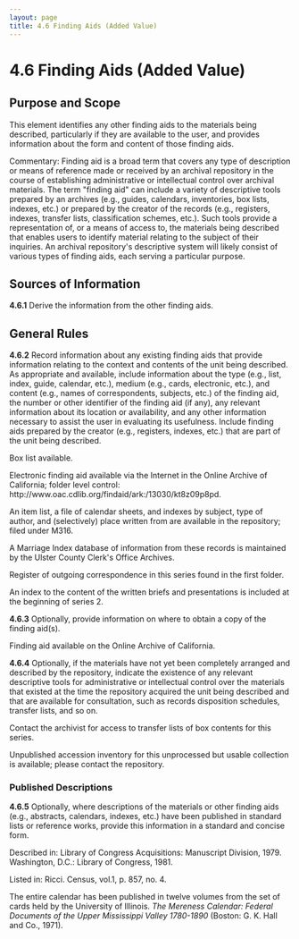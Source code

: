 ```yaml
---
layout: page
title: 4.6 Finding Aids (Added Value)
---
```

# 4.6 Finding Aids (Added Value)

## Purpose and Scope

This element identifies any other finding aids to the materials being described, particularly if they are available to the user, and provides information about the form and content of those finding aids.

Commentary: Finding aid is a broad term that covers any type of description or means of reference made or received by an archival repository in the course of establishing administrative or intellectual control over archival materials. The term "finding aid" can include a variety of descriptive tools prepared by an archives (e.g., guides, calendars, inventories, box lists, indexes, etc.) or prepared by the creator of the records (e.g., registers, indexes, transfer lists, classification schemes, etc.). Such tools provide a representation of, or a means of access to, the materials being described that enables users to identify material relating to the subject of their inquiries. An archival repository's descriptive system will likely consist of various types of finding aids, each serving a particular purpose.

## Sources of Information

**4.6.1** Derive the information from the other finding aids.

## General Rules

**4.6.2** Record information about any existing finding aids that provide information relating to the context and contents of the unit being described. As appropriate and available, include information about the type (e.g., list, index, guide, calendar, etc.), medium (e.g., cards, electronic, etc.), and content (e.g., names of correspondents, subjects, etc.) of the finding aid, the number or other identifier of the finding aid (if any), any relevant information about its location or availability, and any other information necessary to assist the user in evaluating its usefulness. Include finding aids prepared by the creator (e.g., registers, indexes, etc.) that are part of the unit being described.

<p class="dacs-example">Box list available.</p>
<p class="dacs-example">Electronic finding aid available via the Internet in the Online Archive of California; folder level control: http://www.oac.cdlib.org/findaid/ark:/13030/kt8z09p8pd.</p>
<p class="dacs-example">An item list, a file of calendar sheets, and indexes by subject, type of author, and (selectively) place written from are available in the repository; filed under M316.</p>
<p class="dacs-example">A Marriage Index database of information from these records is maintained by the Ulster County Clerk's Office Archives.</p>
<p class="dacs-example">Register of outgoing correspondence in this series found in the first folder.</p>
<p class="dacs-example">An index to the content of the written briefs and presentations is included at the beginning of series 2.</p>

**4.6.3** Optionally, provide information on where to obtain a copy of the finding aid(s).

<p class="dacs-example">Finding aid available on the Online Archive of California.</p>

**4.6.4** Optionally, if the materials have not yet been completely arranged and described by the repository, indicate the existence of any relevant descriptive tools for administrative or intellectual control over the materials that existed at the time the repository acquired the unit being described and that are available for consultation, such as records disposition schedules, transfer lists, and so on.

<p class="dacs-example">Contact the archivist for access to transfer lists of box contents for this series.</p>
<p class="dacs-example">Unpublished accession inventory for this unprocessed but usable collection is available; please contact the repository.</p>

### Published Descriptions

**4.6.5** Optionally, where descriptions of the materials or other finding aids (e.g., abstracts, calendars, indexes, etc.) have been published in standard lists or reference works, provide this information in a standard and concise form.

<p class="dacs-example">Described in: Library of Congress Acquisitions: Manuscript Division, 1979. Washington, D.C.: Library of Congress, 1981.</p>
<p class="dacs-example">Listed in: Ricci. Census, vol.1, p. 857, no. 4.</p>
<p class="dacs-example">The entire calendar has been published in twelve volumes from the set of cards held by the University of Illinois. <em>The Mereness Calendar: Federal Documents of the Upper Mississippi Valley 1780-1890</em> (Boston: G. K. Hall and Co., 1971).</p>
